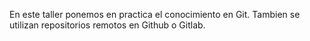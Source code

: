 En este taller ponemos en practica el conocimiento en Git.
Tambien se utilizan repositorios remotos en Github o Gitlab.
